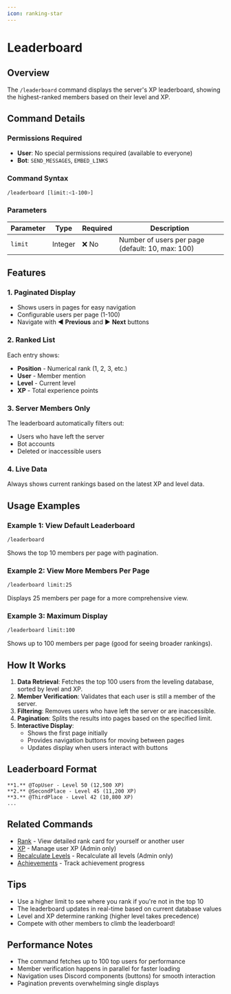 ```yaml
---
icon: ranking-star
---
```


# Leaderboard

## Overview

The `/leaderboard` command displays the server's XP leaderboard, showing the highest-ranked members based on their level and XP.

## Command Details

### Permissions Required

* **User**: No special permissions required (available to everyone)
* **Bot**: `SEND_MESSAGES`, `EMBED_LINKS`

### Command Syntax

```bash
/leaderboard [limit:<1-100>]
```

### Parameters

| Parameter | Type    | Required | Description                                      |
| --------- | ------- | -------- | ------------------------------------------------ |
| `limit`   | Integer | ❌ No     | Number of users per page (default: 10, max: 100) |

## Features

### 1. **Paginated Display**

* Shows users in pages for easy navigation
* Configurable users per page (1-100)
* Navigate with ◀️ **Previous** and ▶️ **Next** buttons

### 2. **Ranked List**

Each entry shows:

* **Position** - Numerical rank (1, 2, 3, etc.)
* **User** - Member mention
* **Level** - Current level
* **XP** - Total experience points

### 3. **Server Members Only**

The leaderboard automatically filters out:

* Users who have left the server
* Bot accounts
* Deleted or inaccessible users

### 4. **Live Data**

Always shows current rankings based on the latest XP and level data.

## Usage Examples

### Example 1: View Default Leaderboard

```bash
/leaderboard
```

Shows the top 10 members per page with pagination.

### Example 2: View More Members Per Page

```bash
/leaderboard limit:25
```

Displays 25 members per page for a more comprehensive view.

### Example 3: Maximum Display

```bash
/leaderboard limit:100
```

Shows up to 100 members per page (good for seeing broader rankings).

## How It Works

1. **Data Retrieval**: Fetches the top 100 users from the leveling database, sorted by level and XP.
2. **Member Verification**: Validates that each user is still a member of the server.
3. **Filtering**: Removes users who have left the server or are inaccessible.
4. **Pagination**: Splits the results into pages based on the specified limit.
5. **Interactive Display**:
   * Shows the first page initially
   * Provides navigation buttons for moving between pages
   * Updates display when users interact with buttons

## Leaderboard Format

```
**1.** @TopUser - Level 50 (12,500 XP)
**2.** @SecondPlace - Level 45 (11,200 XP)
**3.** @ThirdPlace - Level 42 (10,800 XP)
...
```

## Related Commands

* [Rank](rank.md) - View detailed rank card for yourself or another user
* [XP](../utility/xp.md) - Manage user XP (Admin only)
* [Recalculate Levels](../utility/recalculate-levels.md) - Recalculate all levels (Admin only)
* [Achievements](achievements.md) - Track achievement progress

## Tips

* Use a higher limit to see where you rank if you're not in the top 10
* The leaderboard updates in real-time based on current database values
* Level and XP determine ranking (higher level takes precedence)
* Compete with other members to climb the leaderboard!

## Performance Notes

* The command fetches up to 100 top users for performance
* Member verification happens in parallel for faster loading
* Navigation uses Discord components (buttons) for smooth interaction
* Pagination prevents overwhelming single displays
